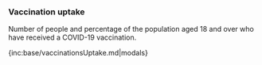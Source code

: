 ### Vaccination uptake

Number of people and percentage of the population aged 18 and over who have received a COVID-19 vaccination.

{inc:base/vaccinationsUptake.md|modals}


